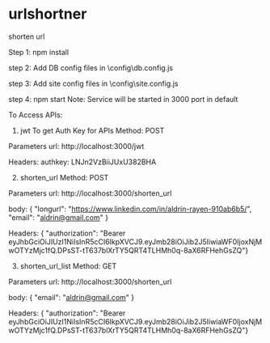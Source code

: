 # urlshortner
shorten url


Step 1:
npm install 

step 2:
Add DB config files in \config\db.config.js

step 3:
Add site config files in \config\site.config.js


step 4:
npm start 
Note: Service will be started in 3000 port in default






To Access APIs:

1. jwt
To get Auth Key for APIs
Method: POST

Parameters
url: http://localhost:3000/jwt

Headers: authkey: LNJn2VzBiiJUxU382BHA

2. shorten_url
Method: POST

Parameters
url: http://localhost:3000/shorten_url

body: { "longurl": "https://www.linkedin.com/in/aldrin-rayen-910ab6b5/", "email": "aldrin@gmail.com" }

Headers: { "authorization": "Bearer eyJhbGciOiJIUzI1NiIsInR5cCI6IkpXVCJ9.eyJmb28iOiJib2J5IiwiaWF0IjoxNjMwOTYzMjc1fQ.DPsST-tT637blXrTY5QRT4TLHMh0q-8aX6RFHehGsZQ"}

3. shorten_url_list
Method: GET

Parameters
url: http://localhost:3000/shorten_url

body: { "email": "aldrin@gmail.com" }

Headers: { "authorization": "Bearer eyJhbGciOiJIUzI1NiIsInR5cCI6IkpXVCJ9.eyJmb28iOiJib2J5IiwiaWF0IjoxNjMwOTYzMjc1fQ.DPsST-tT637blXrTY5QRT4TLHMh0q-8aX6RFHehGsZQ"}


